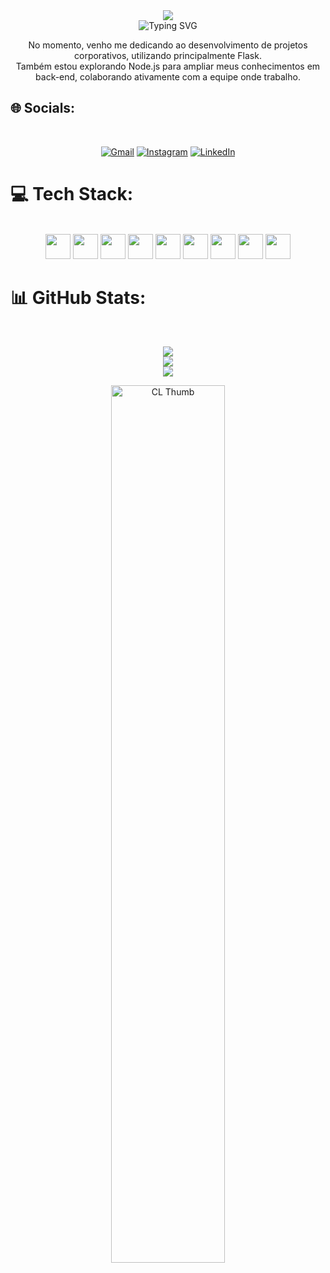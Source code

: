 <div align="center" width="100%">
<img src="https://capsule-render.vercel.app/api?type=waving&height=110&color=778899&reversal=true">
</div>

<div align="center" width="100%">
  <img src="https://readme-typing-svg.demolab.com?font=Iosevka&color=4493F8&width=900&size=22&center=true&lines=Hello!+;Be+welcome!" alt="Typing SVG"/>
</div>

<p align='center'>No momento, venho me dedicando ao desenvolvimento de projetos corporativos, utilizando principalmente Flask.<br>Também estou explorando Node.js para ampliar meus conhecimentos em back-end, colaborando ativamente com a equipe onde trabalho.</p>

## 🌐 Socials:
<div align="center"><br>

  [![Gmail](https://img.shields.io/badge/Gmail-3D444D?style=for-the-badge&logo=gmail&logoColor=fff)](mailto:mirellebeatriz7@gmail.com)
[![Instagram](https://img.shields.io/badge/Instagram-3D444D?style=for-the-badge&logo=instagram&logoColor=fff)](https://www.instagram.com/mirellewb_/)
[![LinkedIn](https://img.shields.io/badge/LinkedIn-3D444D?style=for-the-badge&logo=linkedin&logoColor=fff)](https://www.linkedin.com/in/mirelle-beatriz-de-sousa-ferreira/)

  
</div>


# 💻 Tech Stack:

<div align="center" style="display: inline_block"><br>
  <img width="40" src="https://cdn.jsdelivr.net/gh/devicons/devicon@latest/icons/python/python-original.svg" />
  <img width="40" src="https://cdn.jsdelivr.net/gh/devicons/devicon@latest/icons/docker/docker-original.svg" />
  <img width="40" src="https://cdn.jsdelivr.net/gh/devicons/devicon@latest/icons/html5/html5-original.svg" />
  <img width="40" src="https://cdn.jsdelivr.net/gh/devicons/devicon@latest/icons/css3/css3-original.svg" />
  <img width="40" src="https://cdn.jsdelivr.net/gh/devicons/devicon@latest/icons/javascript/javascript-original.svg" />
  <img width="40" src="https://cdn.jsdelivr.net/gh/devicons/devicon@latest/icons/bootstrap/bootstrap-original.svg" />
  <img width="40" src="https://cdn.jsdelivr.net/gh/devicons/devicon@latest/icons/postgresql/postgresql-original.svg">
  <img width="40" src="https://cdn.jsdelivr.net/gh/devicons/devicon@latest/icons/git/git-original.svg" />
  <img width="40" src="https://cdn.jsdelivr.net/gh/devicons/devicon@latest/icons/linux/linux-original.svg" />
</div>

# 📊 GitHub Stats:
<div align="center"><br>

![](https://github-readme-stats.vercel.app/api?username=mbsousa&theme=dark&hide_border=false&include_all_commits=false&count_private=false)<br/>
![](https://nirzak-streak-stats.vercel.app/?user=mbsousa&theme=dark&hide_border=false)<br/>
![](https://github-readme-stats.vercel.app/api/top-langs/?username=mbsousa&theme=dark&hide_border=false&include_all_commits=false&count_private=false&layout=compact)

</div>
<p align='center'>
   <img src="https://media2.giphy.com/media/v1.Y2lkPTc5MGI3NjExeG5yMzNxbDJ0Ymx1em16emk0ZzQ2ZnVoanE0cWZmY21ieXpid3VlZCZlcD12MV9pbnRlcm5hbF9naWZfYnlfaWQmY3Q9Zw/KxbHmvL3MGcctzlfdX/giphy.webp" alt="CL Thumb" border="0" width="60%" >
</p>

<picture>
  <source media="(prefers-color-scheme: dark)" srcset="https://raw.githubusercontent.com/luizcarloslzn/luizcarloslzn/output/github-contribution-grid-snake-dark.svg">
  <source media="(prefers-color-scheme: light)" srcset="https://raw.githubusercontent.com/luizcarloslzn/luizcarloslzn/output/github-contribution-grid-snake.svg">
</picture>


<!-- Proudly created with GPRM ( https://gprm.itsvg.in ) -->
